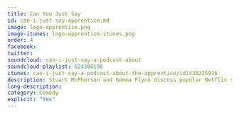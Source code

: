 ```yaml
---
title: Can You Just Say
id: can-i-just-say-apprentice.md
image: logo-apprentice.png
image-itunes: logo-apprentice-itunes.png
order: 4
facebook: 
twitter: 
soundcloud: can-i-just-say-a-podcast-about
soundcloud-playlist: 624300198
itunes: can-i-just-say-a-podcast-about-the-apprentice/id1439225916
description: Stuart McPherson and Gemma Flynn discuss popular Netflix series You, and popular BBC1 television programme The Apprentice.
long-description: 
category: Comedy
explicit: "Yes"
---
```

